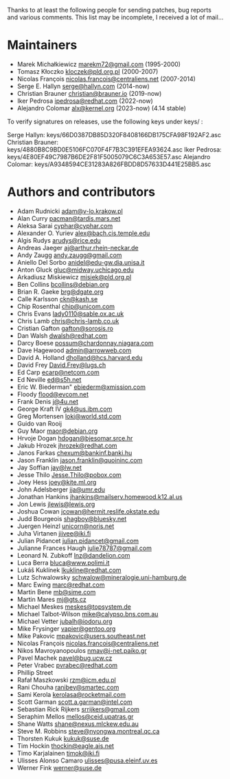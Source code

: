 Thanks to at least the following people for sending patches, bug
reports and various comments. This list may be incomplete, I received
a lot of mail...

# Maintainers
* Marek Michałkiewicz <marekm72@gmail.com> (1995-2000)
* Tomasz Kłoczko <kloczek@pld.org.pl> (2000-2007)
* Nicolas François <nicolas.francois@centraliens.net> (2007-2014)
* Serge E. Hallyn <serge@hallyn.com> (2014-now)
* Christian Brauner <christian@brauner.io> (2019-now)
* Iker Pedrosa <ipedrosa@redhat.com> (2022-now)
* Alejandro Colomar <alx@kernel.org> (2023-now) (4.14 stable)

To verify signatures on releases, use the following keys under keys/ :

Serge Hallyn: keys/66D0387DB85D320F8408166DB175CFA98F192AF2.asc
Christian Brauner: keys/4880B8C9BD0E5106FC070F4F7B3C391EFEA93624.asc
Iker Pedrosa: keys/4E80EF49C7987B6DE2F81F5005079C6C3A653E57.asc
Alejandro Colomar: keys/A9348594CE31283A826FBDD8D57633D441E25BB5.asc

# Authors and contributors
* Adam Rudnicki <adam@v-lo.krakow.pl>
* Alan Curry <pacman@tardis.mars.net>
* Aleksa Sarai <cyphar@cyphar.com>
* Alexander O. Yuriev <alex@bach.cis.temple.edu>
* Algis Rudys <arudys@rice.edu>
* Andreas Jaeger <aj@arthur.rhein-neckar.de>
* Andy Zaugg <andy.zaugg@gmail.com>
* Aniello Del Sorbo <anidel@edu-gw.dia.unisa.it>
* Anton Gluck <gluc@midway.uchicago.edu>
* Arkadiusz Miskiewicz <misiek@pld.org.pl>
* Ben Collins <bcollins@debian.org>
* Brian R. Gaeke <brg@dgate.org>
* Calle Karlsson <ckn@kash.se>
* Chip Rosenthal <chip@unicom.com>
* Chris Evans <lady0110@sable.ox.ac.uk>
* Chris Lamb <chris@chris-lamb.co.uk>
* Cristian Gafton <gafton@sorosis.ro>
* Dan Walsh <dwalsh@redhat.com>
* Darcy Boese <possum@chardonnay.niagara.com>
* Dave Hagewood <admin@arrowweb.com>
* David A. Holland <dholland@hcs.harvard.edu>
* David Frey <David.Frey@lugs.ch>
* Ed Carp <ecarp@netcom.com>
* Ed Neville <ed@s5h.net>
* Eric W. Biederman" <ebiederm@xmission.com>
* Floody <flood@evcom.net>
* Frank Denis <j@4u.net>
* George Kraft IV <gk4@us.ibm.com>
* Greg Mortensen <loki@world.std.com>
* Guido van Rooij
* Guy Maor <maor@debian.org>
* Hrvoje Dogan <hdogan@bjesomar.srce.hr>
* Jakub Hrozek <jhrozek@redhat.com>
* Janos Farkas <chexum@bankinf.banki.hu>
* Jason Franklin <jason.franklin@quoininc.com>
* Jay Soffian <jay@lw.net>
* Jesse Thilo <Jesse.Thilo@pobox.com>
* Joey Hess <joey@kite.ml.org>
* John Adelsberger <jja@umr.edu>
* Jonathan Hankins <jhankins@mailserv.homewood.k12.al.us>
* Jon Lewis <jlewis@lewis.org>
* Joshua Cowan <jcowan@hermit.reslife.okstate.edu>
* Judd Bourgeois <shagboy@bluesky.net>
* Juergen Heinzl <unicorn@noris.net>
* Juha Virtanen <jiivee@iki.fi>
* Julian Pidancet <julian.pidancet@gmail.com>
* Julianne Frances Haugh <julie78787@gmail.com>
* Leonard N. Zubkoff <lnz@dandelion.com>
* Luca Berra <bluca@www.polimi.it>
* Lukáš Kuklínek <lkukline@redhat.com>
* Lutz Schwalowsky <schwalow@mineralogie.uni-hamburg.de>
* Marc Ewing <marc@redhat.com>
* Martin Bene <mb@sime.com>
* Martin Mares <mj@gts.cz>
* Michael Meskes <meskes@topsystem.de>
* Michael Talbot-Wilson <mike@calypso.bns.com.au>
* Michael Vetter <jubalh@iodoru.org>
* Mike Frysinger <vapier@gentoo.org>
* Mike Pakovic <mpakovic@users.southeast.net>
* Nicolas François <nicolas.francois@centraliens.net>
* Nikos Mavroyanopoulos <nmav@i-net.paiko.gr>
* Pavel Machek <pavel@bug.ucw.cz>
* Peter Vrabec <pvrabec@redhat.com>
* Phillip Street
* Rafał Maszkowski <rzm@icm.edu.pl>
* Rani Chouha <ranibey@smartec.com>
* Sami Kerola <kerolasa@rocketmail.com>
* Scott Garman <scott.a.garman@intel.com>
* Sebastian Rick Rijkers <srrijkers@gmail.com>
* Seraphim Mellos <mellos@ceid.upatras.gr>
* Shane Watts <shane@nexus.mlckew.edu.au>
* Steve M. Robbins <steve@nyongwa.montreal.qc.ca>
* Thorsten Kukuk <kukuk@suse.de>
* Tim Hockin <thockin@eagle.ais.net>
* Timo Karjalainen <timok@iki.fi>
* Ulisses Alonso Camaro <ulisses@pusa.eleinf.uv.es>
* Werner Fink <werner@suse.de>
